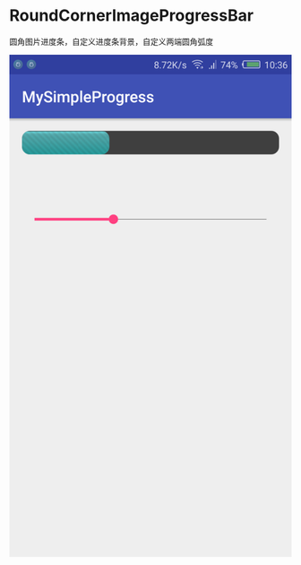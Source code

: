 # RoundCornerImageProgressBar
圆角图片进度条，自定义进度条背景，自定义两端圆角弧度

![HY](https://github.com/hiliving/RoundCornerImageProgressBar/blob/master/Screenshots/Screenshots.png) 
